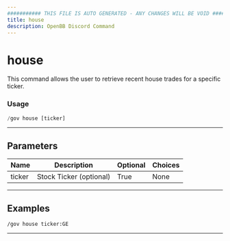 ```yaml
---
########### THIS FILE IS AUTO GENERATED - ANY CHANGES WILL BE VOID ###########
title: house
description: OpenBB Discord Command
---
```


# house

This command allows the user to retrieve recent house trades for a specific ticker.

### Usage

```python wordwrap
/gov house [ticker]
```

---

## Parameters

| Name | Description | Optional | Choices |
| ---- | ----------- | -------- | ------- |
| ticker | Stock Ticker (optional) | True | None |


---

## Examples

```
/gov house ticker:GE
```

---
